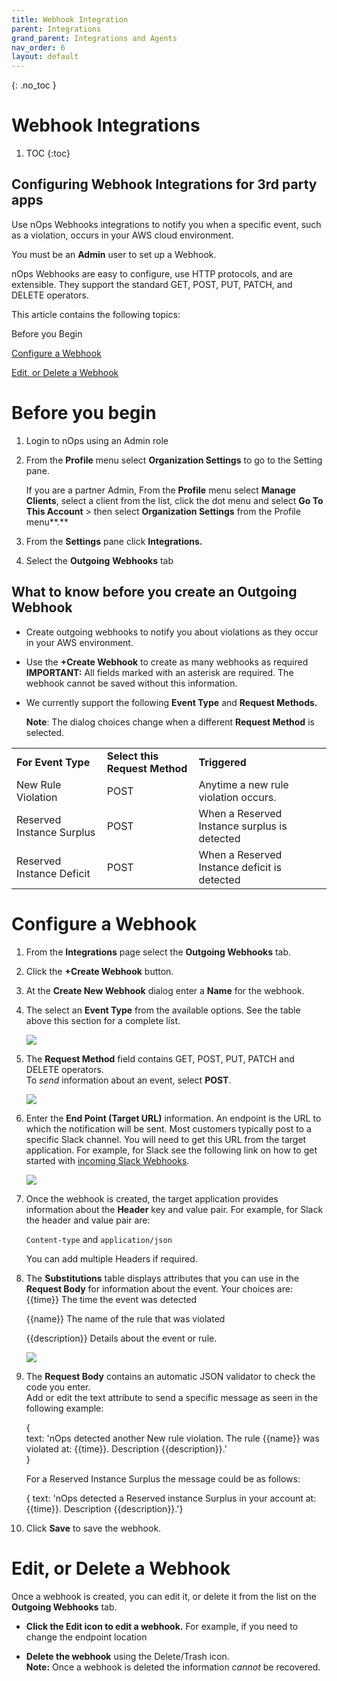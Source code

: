 ```yaml
---
title: Webhook Integration
parent: Integrations
grand_parent: Integrations and Agents
nav_order: 6
layout: default
---
```


{: .no_toc }
# Webhook Integrations 

1. TOC
{:toc}

## Configuring Webhook Integrations for 3rd party apps ##

Use nOps Webhooks integrations to notify you when a specific event, such as a violation, occurs in your AWS cloud environment.

You must be an **Admin** user to set up a Webhook.

nOps Webhooks are easy to configure, use HTTP protocols, and are extensible. They support the standard GET, POST, PUT, PATCH, and DELETE operators.

This article contains the following topics:

Before you Begin

[Configure a Webhook](#h_938baf3f43)

[Edit, or Delete a Webhook](#h_82ad9eb3a6)

Before you begin
================

1.  Login to nOps using an Admin role
    
2.  From the **Profile** menu select **Organization Settings** to go to the Setting pane.
    
    If you are a partner Admin, From the **Profile** menu select **Manage Clients**, select a client from the list, click the dot menu and select **Go To This Account** \> then select **Organization Settings** from the Profile menu**.**
    
3.  From the **Settings** pane click **Integrations.**
    
4.  Select the **Outgoing** **Webhooks** tab
    

What to know before you create an Outgoing Webhook
--------------------------------------------------

* Create outgoing webhooks to notify you about violations as they occur in your AWS environment.
    
* Use the **+Create Webhook** to create as many webhooks as required  
    **IMPORTANT:** All fields marked with an asterisk are required. The webhook cannot be saved without this information.
    
* We currently support the following **Event Type** and **Request Methods.**
    
    **Note**: The dialog choices change when a different **Request Method** is selected.
    

|     |     |     |
| --- | --- | --- |
| **For Event Type** | **Select this Request Method** | **Triggered** |
| New Rule Violation | POST | Anytime a new rule violation occurs. |
| Reserved Instance Surplus | POST | When a Reserved Instance surplus is detected |
| Reserved Instance Deficit | POST | When a Reserved Instance deficit is detected |

Configure a Webhook
===================

1.  From the **Integrations** page select the **Outgoing Webhooks** tab.
    
2.  Click the **+Create Webhook** button.
    
3.  At the **Create New Webhook** dialog enter a **Name** for the webhook.
    
4.  The select an **Event Type** from the available options. See the table above this section for a complete list.
    
    [![](https://downloads.intercomcdn.com/i/o/528073525/78d0076d7d99d11c8380774b/image.png)](https://downloads.intercomcdn.com/i/o/528073525/78d0076d7d99d11c8380774b/image.png)
    
5.  The **Request Method** field contains GET, POST, PUT, PATCH and DELETE operators.  
    To _send_ information about an event, select **POST**.  
    
    [![](https://downloads.intercomcdn.com/i/o/485196912/b7bc2b04072d074ebd14b3fe/webhook-name.png)](https://downloads.intercomcdn.com/i/o/485196912/b7bc2b04072d074ebd14b3fe/webhook-name.png)
    
6.  Enter the **End Point (Target URL)** information. An endpoint is the URL to which the notification will be sent. Most customers typically post to a specific Slack channel. You will need to get this URL from the target application. For example, for Slack see the following link on how to get started with [incoming Slack Webhooks](https://api.slack.com/messaging/webhooks).  
    
    [![](https://downloads.intercomcdn.com/i/o/485197213/058fb7aaaaa4482580b638c3/endpoint2.png)](https://downloads.intercomcdn.com/i/o/485197213/058fb7aaaaa4482580b638c3/endpoint2.png)
    
7.  Once the webhook is created, the target application provides information about the **Header** key and value pair. For example, for Slack the header and value pair are:
    
    `Content-type` and `application/json`
    
    You can add multiple Headers if required.
    
8.  The **Substitutions** table displays attributes that you can use in the **Request Body** for information about the event. Your choices are:  
    {{time}} The time the event was detected
    
    {{name}} The name of the rule that was violated
    
    {{description}} Details about the event or rule.
    
    [![](https://downloads.intercomcdn.com/i/o/485197691/75fe7a3ce53e863080dab990/substitutions.png)](https://downloads.intercomcdn.com/i/o/485197691/75fe7a3ce53e863080dab990/substitutions.png)
    
9.  The **Request Body** contains an automatic JSON validator to check the code you enter.  
    Add or edit the text attribute to send a specific message as seen in the following example:
    
    {  
      text: 'nOps detected another New rule violation. The rule {{name}} was violated at: {{time}}. Description {{description}}.'  
    }
    
      
    For a Reserved Instance Surplus the message could be as follows:
    
    {  text: 'nOps detected a Reserved instance Surplus in your account at: {{time}}. Description {{description}}.'}
    
10. Click **Save** to save the webhook.
    

Edit, or Delete a Webhook
=========================

Once a webhook is created, you can edit it, or delete it from the list on the **Outgoing Webhooks** tab.

* **Click the Edit icon to edit a webhook.** For example, if you need to change the endpoint location
    
* **Delete the webhook** using the Delete/Trash icon.  
    **Note:** Once a webhook is deleted the information _cannot_ be recovered.
